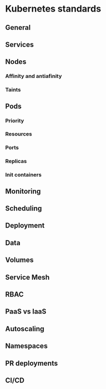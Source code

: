 # Kubernetes standards

## General

## Services

## Nodes

### Affinity and antiafinity

### Taints

## Pods

### Priority

### Resources

### Ports

### Replicas

### Init containers

## Monitoring

## Scheduling

## Deployment

## Data

## Volumes

## Service Mesh

## RBAC

## PaaS vs IaaS

## Autoscaling

## Namespaces

## PR deployments

## CI/CD
